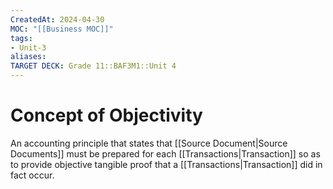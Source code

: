 ```yaml
---
CreatedAt: 2024-04-30
MOC: "[[Business MOC]]"
tags:
- Unit-3
aliases:
TARGET DECK: Grade 11::BAF3M1::Unit 4
---
```


# Concept of Objectivity
An accounting principle that states that [[Source Document|Source Documents]] must be prepared for each [[Transactions|Transaction]] so as to provide objective tangible proof that a [[Transactions|Transaction]] did in fact occur.
<!--ID: 1715254866865-->

